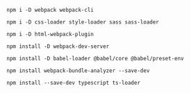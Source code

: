```
npm i -D webpack webpack-cli
```


```
npm i -D css-loader style-loader sass sass-loader
```

```
npm i -D html-webpack-plugin
```

```
npm install -D webpack-dev-server
```


```
npm install -D babel-loader @babel/core @babel/preset-env
```

```
npm install webpack-bundle-analyzer --save-dev
```


```
npm install --save-dev typescript ts-loader
```